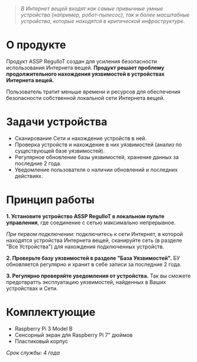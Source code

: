 > *В Интернет вещей входят как самые привычные умные устройства (например, робот-пылесос), так и более масштабные устройства, которые находятся в критической инфраструктуре.*

# О продукте
Продукт ASSP RegulIoT создан для усиления безопасности использования Интернета вещей. **Продукт решает проблему продолжительного нахождения уязвимостей в устройствах Интернета вещей.** 

Пользователь тратит меньше времени и ресурсов для обеспечения безопасности собственной локальной сети Интернета вещей.

# Задачи устройства
- Сканирование Сети и нахождение устройств в ней.
- Проверка устройств и нахождение в них уязвимостей (анализ по существующей базе уязвимостей).
- Регулярное обновление базы уязвимостей, хранение данных за последние 2 года.
- Уведомление пользователя о наличии обновлений и последних действиях.

# Принцип работы
**1. Установите устройство ASSP RegulIoT в локальном пульте управления**, где соединение с сетью максимально непрерывное.

*При первом подключении:* подключитесь к сети Интернет, в которой находятся устройства Интернета вещей, сканируйте сеть (в разделе "Все Устройства") для нахождения подключенных устройств.

**2. Проверьте базу уязвимостей в разделе "База Уязвимостей".** БУ обновляется регулярно и хранит в себе записи за последние 2 года.

**3. Регулярно проверяйте уведомления от устройства.** Так вы сможете предотвратть эксплуатацию уязвимостей, найденных в Ваших устройствах и Сети.

# Комплектующие
- Raspberry Pi 3 Model B
- Сенсорный экран для Raspberry Pi 7" дюймов
- Пластиковый корпус

*Срок службы: 4 года*
